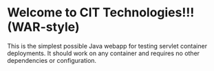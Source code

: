 Welcome to CIT Technologies!!! (WAR-style)
===============

This is the simplest possible Java webapp for testing servlet container deployments.  It should work on any container and requires no other dependencies or configuration.
